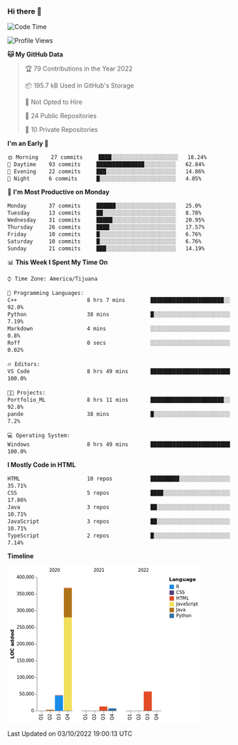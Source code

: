 ### Hi there 👋

<!--START_SECTION:waka-->
![Code Time](http://img.shields.io/badge/Code%20Time-123%20hrs%2037%20mins-blue)

![Profile Views](http://img.shields.io/badge/Profile%20Views-0-blue)

**🐱 My GitHub Data** 

> 🏆 79 Contributions in the Year 2022
 > 
> 📦 195.7 kB Used in GitHub's Storage 
 > 
> 🚫 Not Opted to Hire
 > 
> 📜 24 Public Repositories 
 > 
> 🔑 10 Private Repositories  
 > 
**I'm an Early 🐤** 

```text
🌞 Morning    27 commits     ████░░░░░░░░░░░░░░░░░░░░░   18.24% 
🌆 Daytime    93 commits     ███████████████░░░░░░░░░░   62.84% 
🌃 Evening    22 commits     ███░░░░░░░░░░░░░░░░░░░░░░   14.86% 
🌙 Night      6 commits      █░░░░░░░░░░░░░░░░░░░░░░░░   4.05%

```
📅 **I'm Most Productive on Monday** 

```text
Monday       37 commits     ██████░░░░░░░░░░░░░░░░░░░   25.0% 
Tuesday      13 commits     ██░░░░░░░░░░░░░░░░░░░░░░░   8.78% 
Wednesday    31 commits     █████░░░░░░░░░░░░░░░░░░░░   20.95% 
Thursday     26 commits     ████░░░░░░░░░░░░░░░░░░░░░   17.57% 
Friday       10 commits     █░░░░░░░░░░░░░░░░░░░░░░░░   6.76% 
Saturday     10 commits     █░░░░░░░░░░░░░░░░░░░░░░░░   6.76% 
Sunday       21 commits     ███░░░░░░░░░░░░░░░░░░░░░░   14.19%

```


📊 **This Week I Spent My Time On** 

```text
⌚︎ Time Zone: America/Tijuana

💬 Programming Languages: 
C++                      8 hrs 7 mins        ███████████████████████░░   92.0% 
Python                   38 mins             █░░░░░░░░░░░░░░░░░░░░░░░░   7.19% 
Markdown                 4 mins              ░░░░░░░░░░░░░░░░░░░░░░░░░   0.8% 
Roff                     0 secs              ░░░░░░░░░░░░░░░░░░░░░░░░░   0.02%

🔥 Editors: 
VS Code                  8 hrs 49 mins       █████████████████████████   100.0%

🐱‍💻 Projects: 
Portfolio_ML             8 hrs 11 mins       ███████████████████████░░   92.8% 
pande                    38 mins             █░░░░░░░░░░░░░░░░░░░░░░░░   7.2%

💻 Operating System: 
Windows                  8 hrs 49 mins       █████████████████████████   100.0%

```

**I Mostly Code in HTML** 

```text
HTML                     10 repos            █████████░░░░░░░░░░░░░░░░   35.71% 
CSS                      5 repos             ████░░░░░░░░░░░░░░░░░░░░░   17.86% 
Java                     3 repos             ██░░░░░░░░░░░░░░░░░░░░░░░   10.71% 
JavaScript               3 repos             ██░░░░░░░░░░░░░░░░░░░░░░░   10.71% 
TypeScript               2 repos             █░░░░░░░░░░░░░░░░░░░░░░░░   7.14%

```


**Timeline**

![Chart not found](https://raw.githubusercontent.com/Aarushi-Pandey/Aarushi-Pandey/main/charts/bar_graph.png) 


 Last Updated on 03/10/2022 19:00:13 UTC
<!--END_SECTION:waka-->

